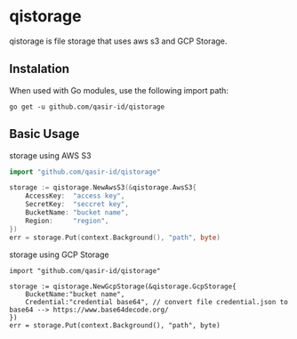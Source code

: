 # qistorage

qistorage is file storage that uses aws s3 and GCP Storage.

## Instalation

When used with Go modules, use the following import path:

```
go get -u github.com/qasir-id/qistorage
```

## Basic Usage

storage using AWS S3
```go
import "github.com/qasir-id/qistorage"

storage := qistorage.NewAwsS3(&qistorage.AwsS3{
    AccessKey:  "access key",
    SecretKey:  "seccret key",
    BucketName: "bucket name",
    Region:     "region",
})
err = storage.Put(context.Background(), "path", byte)
```

storage using GCP Storage
```
import "github.com/qasir-id/qistorage"

storage := qistorage.NewGcpStorage(&qistorage.GcpStorage{
    BucketName:"bucket name",
    Credential:"credential base64", // convert file credential.json to base64 --> https://www.base64decode.org/
})
err = storage.Put(context.Background(), "path", byte)
```
